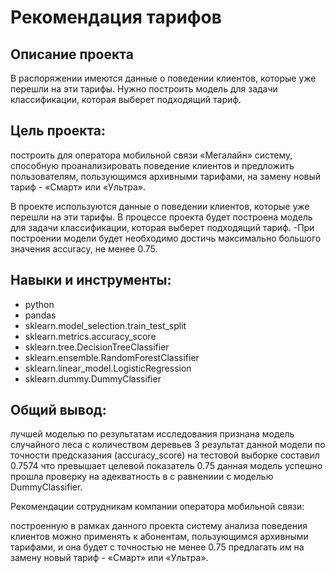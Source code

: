 # Рекомендация тарифов
## Описание проекта
В распоряжении имеются данные о поведении клиентов, которые уже перешли на эти тарифы. Нужно построить модель для задачи классификации, которая выберет подходящий тариф.
## Цель проекта:
построить для оператора мобильной связи «Мегалайн» систему, способную проанализировать поведение клиентов и предложить пользователям, пользующимся архивными тарифами, на замену новый тариф - «Смарт» или «Ультра».

В проекте используются данные о поведении клиентов, которые уже перешли на эти тарифы.
В процессе проекта будет построена модель для задачи классификации, которая выберет подходящий тариф. -При построении модели будет необходимо достичь максимально большого значения accuracy, не менее 0.75.
## Навыки и инструменты:
- python
- pandas
- sklearn.model_selection.train_test_split
- sklearn.metrics.accuracy_score
- sklearn.tree.DecisionTreeClassifier
- sklearn.ensemble.RandomForestClassifier
- sklearn.linear_model.LogisticRegression
- sklearn.dummy.DummyClassifier

## Общий вывод:

лучшей моделью по результатам исследования признана модель случайного леса с количеством деревьев 3
результат данной модели по точности предсказания (accuracy_score) на тестовой выборке составил 0.7574 что превышает целевой показатель 0.75
данная модель успешно прошла проверку на адекватность в с равнениии с моделью DummyClassifier.

Рекомендации сотрудникам компании оператора мобильной связи:

построенную в рамках данного проекта систему анализа поведения клиентов можно применять к абонентам, пользующимся архивными тарифами, и она будет с точностью не менее 0.75 предлагать им на замену новый тариф - «Смарт» или «Ультра».
